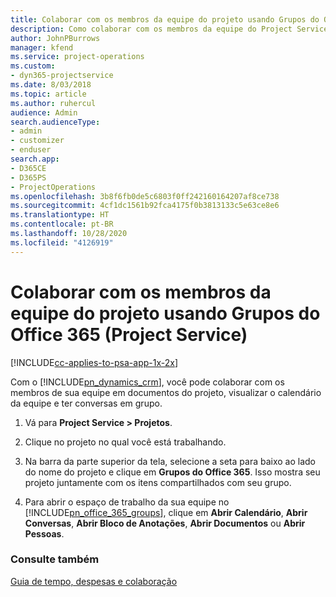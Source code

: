 ```yaml
---
title: Colaborar com os membros da equipe do projeto usando Grupos do Office 365
description: Como colaborar com os membros da equipe do Project Service por meio dos Groups do Office 365
author: JohnPBurrows
manager: kfend
ms.service: project-operations
ms.custom:
- dyn365-projectservice
ms.date: 8/03/2018
ms.topic: article
ms.author: ruhercul
audience: Admin
search.audienceType:
- admin
- customizer
- enduser
search.app:
- D365CE
- D365PS
- ProjectOperations
ms.openlocfilehash: 3b8f6fb0de5c6803f0ff242160164207af8ce738
ms.sourcegitcommit: 4cf1dc1561b92fca4175f0b3813133c5e63ce8e6
ms.translationtype: HT
ms.contentlocale: pt-BR
ms.lasthandoff: 10/28/2020
ms.locfileid: "4126919"
---
```

# <a name="collaborate-with-your-project-team-members-with-office-365-groups-project-service"></a>Colaborar com os membros da equipe do projeto usando Grupos do Office 365 (Project Service)

[!INCLUDE[cc-applies-to-psa-app-1x-2x](../includes/cc-applies-to-psa-app-1x-2x.md)]

Com o [!INCLUDE[pn_dynamics_crm](../includes/pn-dynamics-crm.md)], você pode colaborar com os membros de sua equipe em documentos do projeto, visualizar o calendário da equipe e ter conversas em grupo.  
  
1. Vá para **Project Service > Projetos**.  
  
2. Clique no projeto no qual você está trabalhando.  
  
3. Na barra da parte superior da tela, selecione a seta para baixo ao lado do nome do projeto e clique em **Grupos do Office 365**. Isso mostra seu projeto juntamente com os itens compartilhados com seu grupo.  
  
4. Para abrir o espaço de trabalho da sua equipe no [!INCLUDE[pn_office_365_groups](../includes/pn-office-365-groups.md)], clique em **Abrir Calendário**, **Abrir Conversas**, **Abrir Bloco de Anotações**, **Abrir Documentos** ou **Abrir Pessoas**.  
  
### <a name="see-also"></a>Consulte também  
 [Guia de tempo, despesas e colaboração](../psa/time-expense-collaboration-guide.md)
